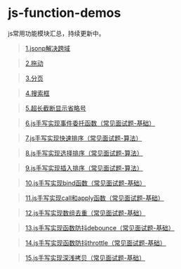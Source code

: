 # js-function-demos
js常用功能模块汇总，持续更新中。

 > [1.jsonp解决跨域](https://github.com/lulin1/js-function-demos/tree/master/cross-domain-demos)

 > [2.拖动](https://github.com/lulin1/js-function-demos/tree/master/drag-by-js)

 > [3.分页](https://github.com/lulin1/js-function-demos/tree/master/pagination)

 > [4.搜索框](https://github.com/lulin1/js-function-demos/tree/master/search-box)

 > [5.超长截断显示省略号](https://github.com/lulin1/js-function-demos/tree/master/break-ellipsis)
  
 > [6.js手写实现事件委托函数（常见面试题-基础）](https://github.com/lulin1/js-function-demos/tree/master/delegate-event)

 > [7.js手写实现快速排序（常见面试题-算法）](https://github.com/lulin1/js-function-demos/tree/master/quick-sort)
 
 > [8.js手写实现选择排序（常见面试题-算法）](https://github.com/lulin1/js-function-demos/tree/master/selection-sort)
 
 > [9.js手写实现插入排序（常见面试题-算法）](https://github.com/lulin1/js-function-demos/tree/master/insertion-sort)

 > [10.js手写实现bind函数（常见面试题-基础）](https://github.com/lulin1/js-function-demos/tree/master/bind)

 > [11.js手写实现call和apply函数（常见面试题-基础）](https://github.com/lulin1/js-function-demos/tree/master/call-apply)

 > [12.js手写实现数组去重（常见面试题-基础）](https://github.com/lulin1/js-function-demos/tree/master/unique-array)
 
 > [13.js手写实现函数防抖debounce（常见面试题-基础）](https://github.com/lulin1/js-function-demos/tree/master/debounce)
 
 > [14.js手写实现函数防抖throttle（常见面试题-基础）](https://github.com/lulin1/js-function-demos/tree/master/throttle)

 > [15.js手写实现深浅拷贝（常见面试题-基础）](https://github.com/lulin1/js-function-demos/tree/master/deep-copy)
 




